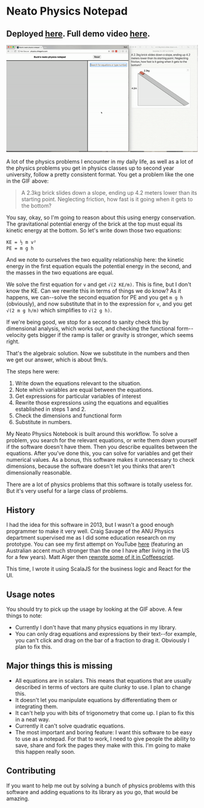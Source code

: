 # Neato Physics Notepad

## Deployed [here](http://physics.shlegeris.com/). Full demo video [here](https://youtu.be/RWPHu8Vynv8).

![demo gif](./demo%20gif.gif)

A lot of the physics problems I encounter in my daily life, as well as a lot of the physics problems you get in physics classes 
up to second year university, follow a pretty consistent format. You get a problem like the one in the GIF above:

> A 2.3kg brick slides down a slope, ending up 4.2 meters lower than its starting point. Neglecting friction, how fast is it going when it gets to the bottom?

You say, okay, so I'm going to reason about this using energy conservation. The gravitational potential energy of the brick
at the top must equal its kinetic energy at the bottom. So let's write down those two equations:

```
KE = ½ m v²
PE = m g h
```

And we note to ourselves the two equality relationship here: the kinetic energy in the first equation equals the 
potential energy in the second, and the masses in the two equations are equal.

We solve the first equation for `v` and get `√(2 KE/m)`. This is fine, but I don't know the KE. Can we rewrite this in terms 
of things we do know? As it happens, we can--solve the second equation for PE and you get `m g h` (obviously), and now 
substitute that in to the expression for `v`, and you get `√(2 m g h/m)` which simplifies to `√(2 g h)`.

If we're being good, we stop for a second to sanity check this by dimensional analysis, which works out, and checking the
functional form--velocity gets bigger if the ramp is taller or gravity is stronger, which seems right.

That's the algebraic solution. Now we substitute in the numbers and then we get our answer, which is about 9m/s. 

The steps here were:

1. Write down the equations relevant to the situation.
2. Note which variables are equal between the equations.
3. Get expressions for particular variables of interest
4. Rewrite those expressions using the equations and equalities established in steps 1 and 2.
5. Check the dimensions and functional form
6. Substitute in numbers.

My Neato Physics Notebook is built around this workflow. To solve a problem, you search for the relevant equations, or 
write them down yourself if the software doesn't have them. Then you describe equalites between the equations. After 
you've done this, you can solve for variables and get their numerical values. As a bonus, this software makes it 
unnecessary to check dimensions, because the software doesn't let you thinks that aren't dimensionally reasonable.

There are a lot of physics problems that this software is totally useless for. But it's very useful for a large class of
problems.

## History

I had the idea for this software in 2013, but I wasn't a good enough programmer to make it very well. Craig Savage of the
ANU Physics department supervised me as I did some education research on my prototype. You can see my first attempt 
on YouTube [here](https://www.youtube.com/watch?v=16eiGLrX248) (featuring an Australian accent much stronger than the one 
I have after living in the US for a few years). Matt Alger then [rewrote some of it in Coffeescript](https://github.com/MatthewJA/Graphical-Equation-Manipulator).

This time, I wrote it using ScalaJS for the business logic and React for the UI. 

## Usage notes

You should try to pick up the usage by looking at the GIF above. A few things to note:

- Currently I don't have that many physics equations in my library.
- You can only drag equations and expressions by their text--for example, you can't click and drag on the bar of a 
    fraction to drag it. Obviously I plan to fix this.

## Major things this is missing

- All equations are in scalars. This means that equations that are usually described in terms of vectors are quite 
    clunky to use. I plan to change this.
- It doesn't let you manipulate equations by differentiating them or integrating them.
- It can't help you with bits of trigonometry that come up. I plan to fix this in a neat way.
- Currently it can't solve quadratic equations.
- The most important and boring feature: I want this software to be easy to use as a notepad. For that to work, I need
    to give people the ability to save, share and fork the pages they make with this. I'm going to make this happen 
    really soon.


## Contributing

If you want to help me out by solving a bunch of physics problems with this software and adding equations to its library
as you go, that would be amazing.

